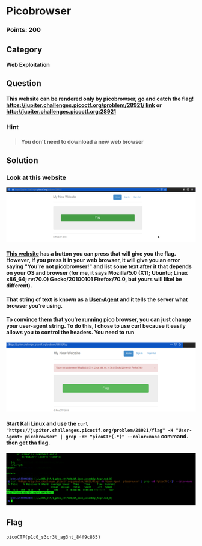 # Picobrowser
### Points: 200

## Category
#### Web Exploitation

## Question
#### This website can be rendered only by picobrowser, go and catch the flag! https://jupiter.challenges.picoctf.org/problem/28921/ [link](https://jupiter.challenges.picoctf.org/problem/28921/) or http://jupiter.challenges.picoctf.org:28921
### Hint
>#### You don't need to download a new web browser



## Solution
### Look at this website
![pico](a/05.png)

#### [This website](https://2019shell1.picoctf.com/problem/32205/) has a button you can press that will give you the flag. However, if you press it in your web browser, it will give you an error saying "You're not picobrowser!" and list some text after it that depends on your OS and browser (for me, it says Mozilla/5.0 (X11; Ubuntu; Linux x86_64; rv:70.0) Gecko/20100101 Firefox/70.0, but yours will likel be different).

#### That string of text is known as a [User-Agent](https://en.wikipedia.org/wiki/User_agent) and it tells the server what browser you're using.

#### To convince them that you're running pico browser, you can just change your user-agent string. To do this, I chose to use curl because it easily allows you to control the headers. You need to run
![pico](a/01.png)



#### Start Kali Linux and use the ` curl "https://jupiter.challenges.picoctf.org/problem/28921/flag" -H "User-Agent: picobrowser" | grep -oE "picoCTF{.*}" --color=none ` command. then get tha flag.
![pico](a/2.png)


## Flag
`picoCTF{p1c0_s3cr3t_ag3nt_84f9c865}`